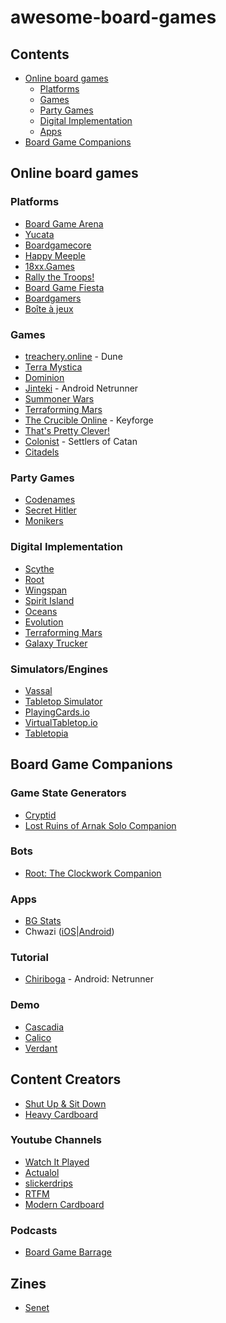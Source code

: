 # awesome-board-games

## Contents

- [Online board games](#online-board-games)
  - [Platforms](#platforms)
  - [Games](#games)
  - [Party Games](#party-games)
  - [Digital Implementation](#digital-implementation)
  - [Apps](#apps)
- [Board Game Companions](#board-game-companions)

## Online board games

### Platforms
- [Board Game Arena](https://boardgamearena.com)
- [Yucata](https://www.yucata.de)
- [Boardgamecore](http://play.boardgamecore.net)
- [Happy Meeple](https://www.happymeeple.com)
- [18xx.Games](https://18xx.games)
- [Rally the Troops!](https://rally-the-troops.com)
- [Board Game Fiesta](https://boardgamefiesta.com)
- [Boardgamers](https://www.boardgamers.space)
- [Boîte à jeux](https://www.boiteajeux.net/)

### Games
- [treachery.online](https://treachery.online) - Dune
- [Terra Mystica](https://terra.snellman.net/)
- [Dominion](https://dominion.games)
- [Jinteki](https://www.jinteki.net/) - Android Netrunner
- [Summoner Wars](https://summonerwars.plaidhatgames.com/)
- [Terraforming Mars](https://terraforming-mars.herokuapp.com/)
- [The Crucible Online](https://thecrucible.online/) - Keyforge
- [That's Pretty Clever!](https://www.schmidtspiele.de/static/onlinespiele/ganz-schoen-clever/)
- [Colonist](https://colonist.io/) - Settlers of Catan
- [Citadels](https://www.citadelscardgame.com/)

### Party Games
- [Codenames](https://codenames.game/)
- [Secret Hitler](https://secrethitler.io/)
- [Monikers](https://www.playmonikers.com/)

### Digital Implementation
- [Scythe](https://www.asmodee-digital.com/en/scythe)
- [Root](https://www.direwolfdigital.com/root)
- [Wingspan](https://stonemaiergames.com/games/wingspan/digital-versions/)
- [Spirit Island](https://www.handelabra.com/spiritisland)
- [Oceans](https://www.oceansdigitalgame.com/)
- [Evolution](https://www.evolutiondigitalgame.com/)
- [Terraforming Mars](https://www.asmodee-digital.com/en/terraforming-mars/)
- [Galaxy Trucker](https://galaxytrucker.com/)

### Simulators/Engines
- [Vassal](https://vassalengine.org/)
- [Tabletop Simulator](https://store.steampowered.com/app/286160/Tabletop_Simulator/)
- [PlayingCards.io](https://playingcards.io/)
- [VirtualTabletop.io](https://virtualtabletop.io)
- [Tabletopia](https://tabletopia.com/)

## Board Game Companions

### Game State Generators
- [Cryptid](https://ospreypublishing.com/playcryptid/)
- [Lost Ruins of Arnak Solo Companion](https://czechgames.com/en/lost-ruins-of-arnak/solo/)

### Bots
- [Root: The Clockwork Companion](https://clockroot.seiyria.com/)

### Apps
- [BG Stats](https://www.bgstatsapp.com/)
- Chwazi ([iOS](https://apps.apple.com/us/app/chwazi-finger-chooser/id689674978)|[Android](https://play.google.com/store/apps/details?id=com.tendadigital.chwaziApp))

### Tutorial
- [Chiriboga](https://chiriboga.sifnt.net.au/) - Android: Netrunner

### Demo
- [Cascadia](https://cascadiagame.github.io/)
- [Calico](https://myautoma.github.io/games/calico/index.html)
- [Verdant](https://verdantgame.github.io/)

## Content Creators
- [Shut Up & Sit Down](https://www.shutupandsitdown.com/)
- [Heavy Cardboard](https://www.heavycardboard.com/)

### Youtube Channels
- [Watch It Played](https://www.youtube.com/c/WatchItPlayed)
- [Actualol](https://www.youtube.com/channel/UCO-hn9MJOu7pOUdGSabKGvA)
- [slickerdrips](https://www.youtube.com/channel/UCmtyR1piEzGwYR5cfHo_VTQ)
- [RTFM](https://www.youtube.com/c/RTFMShow)
- [Modern Cardboard](https://www.youtube.com/user/ModernTablegamer)

### Podcasts
- [Board Game Barrage](https://boardgamebarrage.com/)

## Zines
- [Senet](https://senetmagazine.com/)
